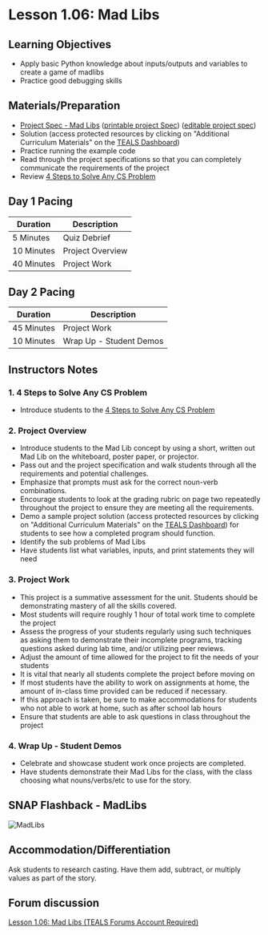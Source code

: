 # Lesson 1.06: Mad Libs

## Learning Objectives

* Apply basic Python knowledge about inputs/outputs and variables to create a game of madlibs
* Practice good debugging skills

## Materials/Preparation

* [Project Spec - Mad Libs] ([printable project Spec]) ([editable project spec])
* Solution (access protected resources by clicking on "Additional Curriculum Materials" on the [TEALS Dashboard])
* Practice running the example code
* Read through the project specifications so that you can completely communicate the requirements of the project
* Review [4 Steps to Solve Any CS Problem]

## Day 1 Pacing

| **Duration**   |     **Description**    |
| ---------- | ------------------ |
| 5 Minutes  | Quiz Debrief        |
| 10 Minutes | Project Overview   |
| 40 Minutes | Project Work       |

## Day 2 Pacing

| **Duration** |    **Description**         |
|--|--|
| 45 Minutes | Project Work       |
| 10 Minutes | Wrap Up - Student Demos          |

## Instructors Notes

### 1. 4 Steps to Solve Any CS Problem

* Introduce students to the [4 Steps to Solve Any CS Problem]

### 2.  Project Overview

* Introduce students to the Mad Lib concept by using a short, written out Mad Lib on the whiteboard, poster paper, or projector.
* Pass out and the project specification and walk students through all the requirements and potential challenges.
* Emphasize that prompts must ask for the correct noun-verb combinations.
* Encourage students to look at the grading rubric on page two repeatedly throughout the project to ensure they are meeting all the requirements.
* Demo a sample project solution (access protected resources by clicking on "Additional Curriculum Materials" on the [TEALS Dashboard](https://www.tealsk12.org/dashboard/)) for students to see how a completed program should function.
* Identify the sub problems of Mad Libs
* Have students list what variables, inputs, and print statements they will need  

### 3.  Project Work

* This project is a summative assessment for the unit. Students should be demonstrating mastery of all the skills covered.
* Most students will require roughly 1 hour of total work time to complete the project
* Assess the progress of your students regularly using such techniques as asking them to demonstrate their incomplete programs, tracking questions asked during lab time, and/or utilizing peer reviews.
* Adjust the amount of time allowed for the project to fit the needs of your students
* It is vital that nearly all students complete the project before moving on
* If most students have the ability to work on assignments at home, the amount of in-class time provided can be reduced if necessary.
* If this approach is taken, be sure to make accommodations for students who not able to work at home, such as after school lab hours
* Ensure that students are able to ask questions in class throughout the project

### 4. Wrap Up - Student Demos

* Celebrate and showcase student work once projects are completed.
* Have students demonstrate their Mad Libs for the class, with the class choosing what nouns/verbs/etc to use for the story.

## SNAP Flashback - MadLibs

  ![MadLibs](lesson1.06%20-%20code.png)

## Accommodation/Differentiation

Ask students to research casting. Have them add, subtract, or multiply values as part of the story.

## Forum discussion

[Lesson 1.06: Mad Libs (TEALS Forums Account Required)](https://forums.tealsk12.org/c/2nd-semester-unit-1/1-06-madlibs)

[Mad Libs - Example Code]: project_file.py
[Project Spec - Mad Libs]: project.md
[TEALS Dashboard]:http:/www.tealsk12.org/dashboard
[4 Steps to Solve Any CS Problem]:https://github.com/TEALS-IntroCS/2nd-semester-introduction-to-computer-science-principles/raw/master/units/4%20Steps%20to%20Solve%20Any%20CS%20Problem.pdf
[printable project Spec]: project.pdf
[editable project spec]: project.docx